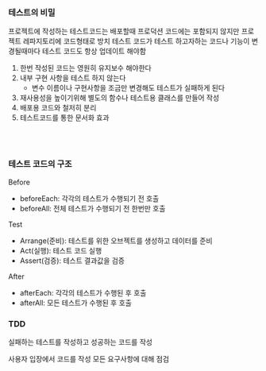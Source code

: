 ### 테스트의 비밀
프로젝트에 작성하는 테스트코드는
배포할때 프로덕션 코드에는 포함되지 않지만 프로젝트 레파지토리에 코드형태로 방치
테스트 코드가 테스트 하고자하는 코드나
기능이 변경될때마다 테스트 코드도 항상 업데이트 해야함

1. 한번 작성된 코드는 영원히 유지보수 해야한다
2. 내부 구현 사항을 테스트 하지 않는다
	- 변수 이름이나 구현사항을 조금만 변경해도 테스트가 실패하게 된다
3. 재사용성을 높이기위해 별도의 함수나 테스트용 클래스를 만들어 작성
4. 배포용 코드와 철저히 분리
5. 테스트코드를 통한 문서화 효과

<br/>
<br/>

### 테스트 코드의 구조

Before <br />
- beforeEach: 각각의 테스트가 수행되기 전 호출
- beforeAll: 전체 테스트가 수행되기 전 한번만 호출

Test <br />
- Arrange(준비): 테스트를 위한 오브젝트를 생성하고 데이터를 준비
- Act(실행): 테스트 코드 실행
- Assert(검증): 테스트 결과값을 검증

After <br />
- afterEach: 각각의 테스트가 수행된 후 호출
- afterAll: 모든 테스트가 수행된 후 호출

### TDD
실패하는 테스트를 작성하고 성공하는 코드를 작성

사용자 입장에서 코드를 작성
모든 요구사항에 대해 점검